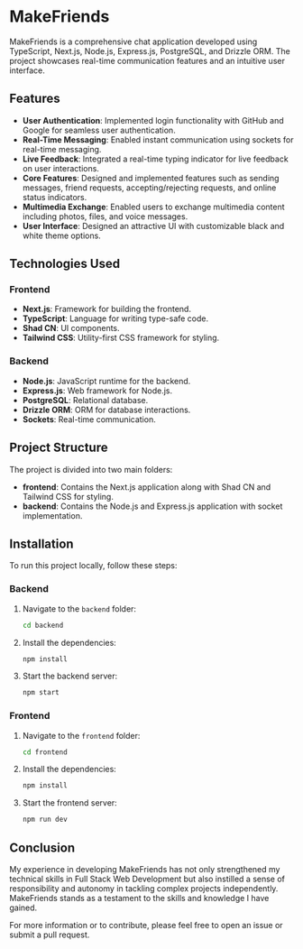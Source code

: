 # MakeFriends

MakeFriends is a comprehensive chat application developed using TypeScript, Next.js, Node.js, Express.js, PostgreSQL, and Drizzle ORM. The project showcases real-time communication features and an intuitive user interface.

## Features

- **User Authentication**: Implemented login functionality with GitHub and Google for seamless user authentication.
- **Real-Time Messaging**: Enabled instant communication using sockets for real-time messaging.
- **Live Feedback**: Integrated a real-time typing indicator for live feedback on user interactions.
- **Core Features**: Designed and implemented features such as sending messages, friend requests, accepting/rejecting requests, and online status indicators.
- **Multimedia Exchange**: Enabled users to exchange multimedia content including photos, files, and voice messages.
- **User Interface**: Designed an attractive UI with customizable black and white theme options.

## Technologies Used

### Frontend
- **Next.js**: Framework for building the frontend.
- **TypeScript**: Language for writing type-safe code.
- **Shad CN**: UI components.
- **Tailwind CSS**: Utility-first CSS framework for styling.

### Backend
- **Node.js**: JavaScript runtime for the backend.
- **Express.js**: Web framework for Node.js.
- **PostgreSQL**: Relational database.
- **Drizzle ORM**: ORM for database interactions.
- **Sockets**: Real-time communication.

## Project Structure

The project is divided into two main folders:

- **frontend**: Contains the Next.js application along with Shad CN and Tailwind CSS for styling.
- **backend**: Contains the Node.js and Express.js application with socket implementation.

## Installation

To run this project locally, follow these steps:

### Backend

1. Navigate to the `backend` folder:
   ```sh
   cd backend
   ```
2. Install the dependencies:
   ```sh
   npm install
   ```
3. Start the backend server:
   ```sh
   npm start
   ```

### Frontend

1. Navigate to the `frontend` folder:
   ```sh
   cd frontend
   ```
2. Install the dependencies:
   ```sh
   npm install
   ```
3. Start the frontend server:
   ```sh
   npm run dev
   ```

## Conclusion

My experience in developing MakeFriends has not only strengthened my technical skills in Full Stack Web Development but also instilled a sense of responsibility and autonomy in tackling complex projects independently. MakeFriends stands as a testament to the skills and knowledge I have gained.

For more information or to contribute, please feel free to open an issue or submit a pull request.
